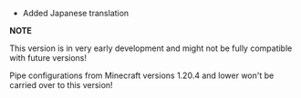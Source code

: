 - Added Japanese translation

**NOTE**

This version is in very early development and might not be fully compatible with future versions!

Pipe configurations from Minecraft versions 1.20.4 and lower won't be carried over to this version!